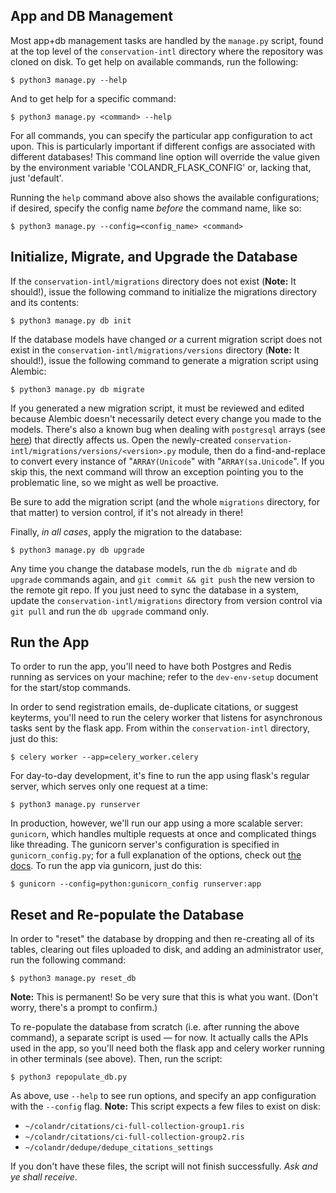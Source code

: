 ## App and DB Management

Most app+db management tasks are handled by the `manage.py` script, found at the top level of the `conservation-intl` directory where the repository was cloned on disk. To get help on available commands, run the following:

```
$ python3 manage.py --help
```

And to get help for a specific command:

```
$ python3 manage.py <command> --help
```

For all commands, you can specify the particular app configuration to act upon. This is particularly important if different configs are associated with different databases! This command line option will override the value given by the environment variable 'COLANDR_FLASK_CONFIG' or, lacking that, just 'default'.

Running the `help` command above also shows the available configurations; if desired, specify the config name _before_ the command name, like so:

```
$ python3 manage.py --config=<config_name> <command>
```

## Initialize, Migrate, and Upgrade the Database

If the `conservation-intl/migrations` directory does not exist (**Note:** It should!), issue the following command to initialize the migrations directory and its contents:

```
$ python3 manage.py db init
```

If the database models have changed _or_ a current migration script does not exist in the `conservation-intl/migrations/versions` directory (**Note:** It should!), issue the following command to generate a migration script using Alembic:

```
$ python3 manage.py db migrate
```

If you generated a new migration script, it must be reviewed and edited because Alembic doesn't necessarily detect every change you made to the models. There's also a known bug when dealing with `postgresql` arrays (see [here](https://bitbucket.org/zzzeek/alembic/issues/85/using-postgresqlarray-unicode-breaks)) that directly affects us. Open the newly-created `conservation-intl/migrations/versions/<version>.py` module, then do a find-and-replace to convert every instance of "`ARRAY(Unicode`" with "`ARRAY(sa.Unicode`". If you skip this, the next command will throw an exception pointing you to the problematic line, so we might as well be proactive.

Be sure to add the migration script (and the whole `migrations` directory, for that matter) to version control, if it's not already in there!

Finally, _in all cases_, apply the migration to the database:

```
$ python3 manage.py db upgrade
```

Any time you change the database models, run the `db migrate` and `db upgrade` commands again, and `git commit && git push` the new version to the remote git repo. If you just need to sync the database in a system, update the `conservation-intl/migrations` directory from version control via `git pull` and run the `db upgrade` command only.


## Run the App

To order to run the app, you'll need to have both Postgres and Redis running as services on your machine; refer to the `dev-env-setup` document for the start/stop commands.

In order to send registration emails, de-duplicate citations, or suggest keyterms, you'll need to run the celery worker that listens for asynchronous tasks sent by the flask app. From within the `conservation-intl` directory, just do this:

```
$ celery worker --app=celery_worker.celery
```

For day-to-day development, it's fine to run the app using flask's regular server, which serves only one request at a time:

```
$ python3 manage.py runserver
```

In production, however, we'll run our app using a more scalable server: `gunicorn`, which handles multiple requests at once and complicated things like threading. The gunicorn server's configuration is specified in `gunicorn_config.py`; for a full explanation of the options, check out [the docs](http://docs.gunicorn.org/en/stable/index.html). To run the app via gunicorn, just do this:

```
$ gunicorn --config=python:gunicorn_config runserver:app
```


## Reset and Re-populate the Database

In order to "reset" the database by dropping and then re-creating all of its tables, clearing out files uploaded to disk, and adding an administrator user, run the following command:

```
$ python3 manage.py reset_db
```

**Note:** This is permanent! So be very sure that this is what you want. (Don't worry, there's a prompt to confirm.)

To re-populate the database from scratch (i.e. after running the above command), a separate script is used — for now. It actually calls the APIs used in the app, so you'll need both the flask app and celery worker running in other terminals (see above). Then, run the script:

```
$ python3 repopulate_db.py
```

As above, use `--help` to see run options, and specify an app configuration with the `--config` flag. **Note:** This script expects a few files to exist on disk:

- `~/colandr/citations/ci-full-collection-group1.ris`
- `~/colandr/citations/ci-full-collection-group2.ris`
- `~/colandr/dedupe/dedupe_citations_settings`

If you don't have these files, the script will not finish successfully. _Ask and ye shall receive_.
